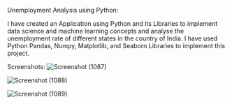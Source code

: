 Unemployment Analysis using Python:

I have created an Application using Python and its Libraries to implement data science and machine learning concepts and analyse the unemployment rate of different states in the country of India. 
I have used Python Pandas, Numpy, Matplotlib, and Seaborn Libraries to implement this project.

Screenshots:
![Screenshot (1087)](https://github.com/DebajyotiTalukder2001/Mcet-Repo/assets/136104351/715947e8-3787-4cc3-ac0b-1eaecb2c4f6d)

![Screenshot (1088)](https://github.com/DebajyotiTalukder2001/Mcet-Repo/assets/136104351/63160009-bddf-4571-8187-741c279a00f7)

![Screenshot (1089)](https://github.com/DebajyotiTalukder2001/Mcet-Repo/assets/136104351/90731e8a-6a62-4125-a4c4-c508f857b8be)
